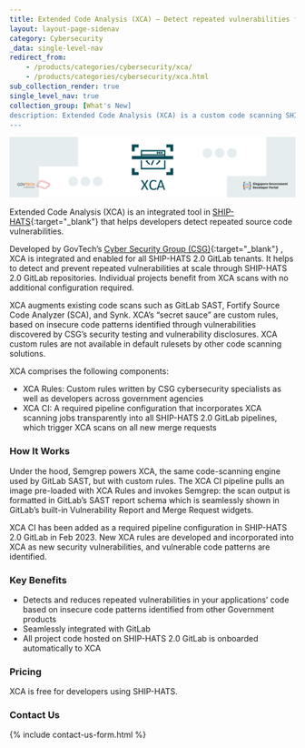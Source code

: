 ```yaml
---
title: Extended Code Analysis (XCA) – Detect repeated vulnerabilities from security testing in code  
layout: layout-page-sidenav
category: Cybersecurity
_data: single-level-nav
redirect_from:
    - /products/categories/cybersecurity/xca/
    - /products/categories/cybersecurity/xca.html
sub_collection_render: true
single_level_nav: true
collection_group: [What's New]
description: Extended Code Analysis (XCA) is a custom code scanning SHIP-HATS 2.0 GitLab integration that detects repeated vulnerabilities in code.
---
```


![Extended Code Analysis (XCA) header banner](/assets/img/XCA-HeaderBanner-v2.png)

Extended Code Analysis (XCA) is an integrated tool in [SHIP-HATS](/products/categories/devops/ship-hats/overview.html){:target="_blank"} that helps developers  detect repeated source code vulnerabilities. 

Developed by GovTech’s [Cyber Security Group (CSG)](https://www.tech.gov.sg/cyber-security-group){:target="_blank"} , XCA is integrated and enabled for all SHIP-HATS 2.0 GitLab tenants. It helps to detect and prevent repeated vulnerabilities at scale through SHIP-HATS 2.0 GitLab repositories. Individual projects benefit from XCA scans with no additional configuration required.

XCA augments existing code scans such as GitLab SAST, Fortify Source Code Analyzer (SCA), and Synk. XCA’s “secret sauce” are custom rules, based on insecure code patterns identified through vulnerabilities discovered by CSG’s security testing  and vulnerability disclosures. XCA custom rules are not available in default rulesets by other code scanning solutions.

XCA comprises the following components:
- XCA Rules: Custom rules written by CSG cybersecurity specialists as well as developers across government agencies
- XCA CI: A required pipeline configuration that incorporates XCA scanning jobs transparently into all SHIP-HATS 2.0 GitLab pipelines, which trigger XCA scans on all new merge requests

### How It Works 

Under the hood, Semgrep powers XCA, the same code-scanning engine used by GitLab SAST, but with custom rules. The XCA CI pipeline pulls an image pre-loaded with XCA Rules and invokes Semgrep: the scan output is formatted in GitLab’s SAST report schema which is seamlessly shown in GitLab’s built-in Vulnerability Report and Merge Request widgets.

XCA CI has been added as a required pipeline configuration in SHIP-HATS 2.0 GitLab in Feb 2023. New XCA rules are developed and incorporated into XCA as new security vulnerabilities, and vulnerable code patterns are identified.

### Key Benefits

- Detects and reduces repeated vulnerabilities in your applications’ code based on insecure code patterns identified from other Government products
- Seamlessly integrated with GitLab
- All project code hosted on SHIP-HATS 2.0 GitLab is onboarded automatically to XCA

### Pricing

XCA is free for developers using SHIP-HATS.

### Contact Us

{% include contact-us-form.html %}

